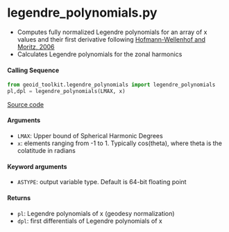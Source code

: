 legendre_polynomials.py
=======================

- Computes fully normalized Legendre polynomials for an array of x values and their first derivative following [Hofmann-Wellenhof and Moritz, 2006](http://www.springerlink.com/content/978-3-211-33544-4)
- Calculates Legendre polynomials for the zonal harmonics

#### Calling Sequence
```python
from geoid_toolkit.legendre_polynomials import legendre_polynomials
pl,dpl = legendre_polynomials(LMAX, x)
```
[Source code](https://github.com/tsutterley/geoid-toolkit/blob/main/geoid_toolkit/legendre_polynomials.py)

#### Arguments
- `LMAX`: Upper bound of Spherical Harmonic Degrees
- `x`: elements ranging from -1 to 1. Typically cos(theta), where theta is the colatitude in radians

#### Keyword arguments
- `ASTYPE`: output variable type. Default is 64-bit floating point

#### Returns
- `pl`: Legendre polynomials of x (geodesy normalization)
- `dpl`: first differentials of Legendre polynomials of x
